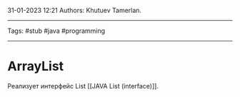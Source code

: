 31-01-2023
12:21
Authors: Khutuev Tamerlan.
***
Tags: #stub #java #programming 
***
# ArrayList

Реализует интерфейс List [[JAVA List (interface)]].